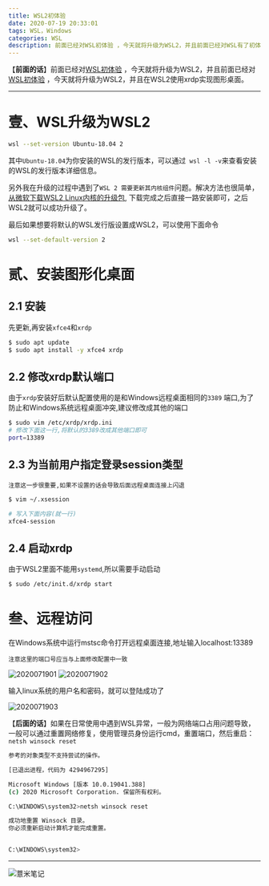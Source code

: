 ```yaml
---
title: WSL2初体验
date: 2020-07-19 20:33:01
tags: WSL，Windows
categories: WSL
description: 前面已经对WSL初体验 ，今天就将升级为WSL2，并且前面已经对WSL有了初体验 ，今天就将升级为WSL2，并且在WSL2使用xrdp实现图形桌面。
---
```




【**前面的话**】前面已经对[WSL初体验](https://eelve.com/archives/hellowsl) ，今天就将升级为WSL2，并且前面已经对[WSL初体验](https://eelve.com/archives/hellowsl) ，今天就将升级为WSL2，并且在WSL2使用xrdp实现图形桌面。

---

# 壹、WSL升级为WSL2

```bash
wsl --set-version Ubuntu-18.04 2
```

其中`Ubuntu-18.04`为你安装的WSL的发行版本，可以通过` wsl -l -v`来查看安装的WSL的发行版本详细信息。

另外我在升级的过程中遇到了`WSL 2 需要更新其内核组件`问题。解决方法也很简单，[从微软下载WSL2 Linux内核的升级包](https://docs.microsoft.com/zh-cn/windows/wsl/wsl2-kernel), 下载完成之后直接一路安装即可，之后WSL2就可以成功升级了。

最后如果想要将默认的WSL发行版设置成WSL2，可以使用下面命令

```bash
wsl --set-default-version 2
```

# 贰、安装图形化桌面

## 2.1 安装

先更新,再安装`xfce4`和`xrdp`

```bash
$ sudo apt update
$ sudo apt install -y xfce4 xrdp
```

## 2.2 修改xrdp默认端口

由于`xrdp`安装好后默认配置使用的是和Windows远程桌面相同的`3389` 端口,为了防止和Windows系统远程桌面冲突,建议修改成其他的端口

```bash
$ sudo vim /etc/xrdp/xrdp.ini
# 修改下面这一行,将默认的3389改成其他端口即可
port=13389
```

## 2.3 为当前用户指定登录session类型

    注意这一步很重要,如果不设置的话会导致后面远程桌面连接上闪退
    
```bash
$ vim ~/.xsession

# 写入下面内容(就一行)
xfce4-session
```    

## 2.4 启动xrdp

由于WSL2里面不能用`systemd`,所以需要手动启动

```bash
$ sudo /etc/init.d/xrdp start
```

# 叁、远程访问

在Windows系统中运行mstsc命令打开远程桌面连接,地址输入localhost:13389

    注意这里的端口号应当与上面修改配置中一致

![2020071901](https://image.eelve.com/eblog/2020071901-6f2b76d2c58f4213950f820ef05f85d8.png)
![2020071902](https://image.eelve.com/eblog/2020071902-c42b474dc5374bda9f576619a491b1ed.png)

输入linux系统的用户名和密码，就可以登陆成功了

![2020071903](https://image.eelve.com/eblog/2020071903-b7632286a2c648bdac1d0a92585612a3.png)
    



【**后面的话**】如果在日常使用中遇到WSL异常，一般为网络端口占用问题导致，一般可以通过重置网络修复，使用管理员身份运行cmd，重置端口，然后重启：`netsh winsock reset`

~~~bash
参考的对象类型不支持尝试的操作。

[已退出进程，代码为 4294967295]
~~~

```bash
Microsoft Windows [版本 10.0.19041.388]
(c) 2020 Microsoft Corporation. 保留所有权利。

C:\WINDOWS\system32>netsh winsock reset

成功地重置 Winsock 目录。
你必须重新启动计算机才能完成重置。


C:\WINDOWS\system32>
```

---

![薏米笔记](https://image.eelve.com/eblog/eblog-b269767ff45b4e01a1c380e38898c1c0.png)
